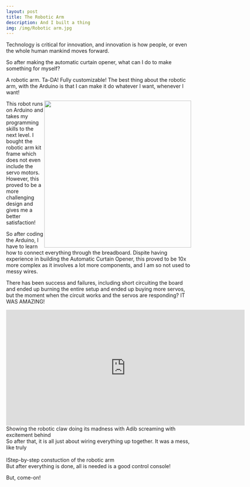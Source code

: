 ```yaml
---
layout: post
title: The Robotic Arm
description: And I built a thing
img: /img/Robotic arm.jpg
---
```

Technology is critical for innovation, and innovation is how people, or even the whole human mankind moves forward.  

So after making the automatic curtain opener, what can I do to make something for myself?

A robotic arm. Ta-DA! Fully customizable! The best thing about the robotic arm, with the Arduino is that I can make it do whatever I want, whenever I want!
<div class="img row">
<img src="{{ site.baseurl }}/img/Robotic arm.jpg" style="float:right;width:400px;height:400px;" alt="" title="Robotic arm">
</div>
This robot runs on Arduino and takes my programming skills to the next level. I bought the robotic arm kit frame which does not even include the servo motors. However, this proved to be a more challenging design and gives me a better satisfaction!

So after coding the Arduino, I have to learn how to connect everything through the breadboard. Dispite having experience in building the Automatic Curtain Opener, this proved to be 10x more complex as it involves a lot more components, and I am so not used to messy wires.

There has been success and failures, including short circuiting the board and ended up burning the entire setup and ended up buying more servos, but the moment when the circuit works and the servos are responding? IT WAS AMAZING!
<div class="img row">
<iframe width="650" height="315" src="https://www.youtube.com/embed/MU18B2-_OsE" frameborder="0" allowfullscreen></iframe>
</div>
<div class="col three caption">
	Showing the robotic claw doing its madness with Adib screaming with excitement behind
</div>
So after that, it is all just about wiring everything up together. It was a mess, like truly

<div class="img_row">
	<img class="col three" src="{{ site.baseurl }}/img/arm1.jpg" alt="" title="Robotic arm"/>
	<img class="col three" src="{{ site.baseurl }}/img/arm2.jpg" alt="" title="Robotic arm"/>
	<img class="col three" src="{{ site.baseurl }}/img/arm3.jpg" alt="" title="Robotic arm"/>
</div>
<div class="col three caption">
	IStep-by-step constuction of the robotic arm
</div>
But after everything is done, all is needed is a good control console!

But, come-on! 
